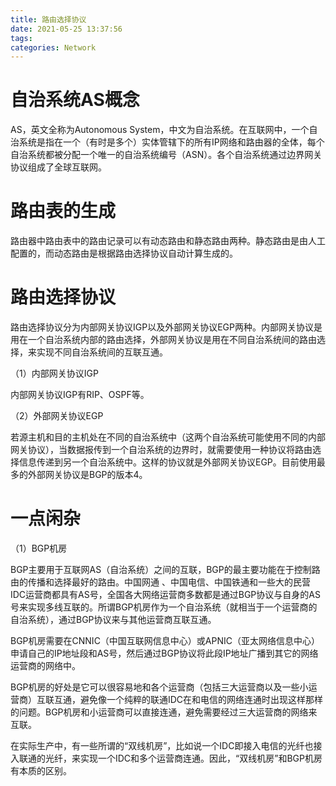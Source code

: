 ```yaml
---
title: 路由选择协议
date: 2021-05-25 13:37:56
tags:
categories: Network
---
```


# 自治系统AS概念

AS，英文全称为Autonomous System，中文为自治系统。在互联网中，一个自治系统是指在一个（有时是多个）实体管辖下的所有IP网络和路由器的全体，每个自治系统都被分配一个唯一的自治系统编号（ASN）。各个自治系统通过边界网关协议组成了全球互联网。


# 路由表的生成

路由器中路由表中的路由记录可以有动态路由和静态路由两种。静态路由是由人工配置的，而动态路由是根据路由选择协议自动计算生成的。

# 路由选择协议

路由选择协议分为内部网关协议IGP以及外部网关协议EGP两种。内部网关协议是用在一个自治系统内部的路由选择，外部网关协议是用在不同自治系统间的路由选择，来实现不同自治系统间的互联互通。

（1）内部网关协议IGP

内部网关协议IGP有RIP、OSPF等。

（2）外部网关协议EGP

若源主机和目的主机处在不同的自治系统中（这两个自治系统可能使用不同的内部网关协议），当数据报传到一个自治系统的边界时，就需要使用一种协议将路由选择信息传递到另一个自治系统中。这样的协议就是外部网关协议EGP。目前使用最多的外部网关协议是BGP的版本4。


# 一点闲杂

（1）BGP机房

BGP主要用于互联网AS（自治系统）之间的互联，BGP的最主要功能在于控制路由的传播和选择最好的路由。中国网通 、中国电信、中国铁通和一些大的民营IDC运营商都具有AS号，全国各大网络运营商多数都是通过BGP协议与自身的AS号来实现多线互联的。所谓BGP机房作为一个自治系统（就相当于一个运营商的自治系统），通过BGP协议来与其他运营商互联互通。

BGP机房需要在CNNIC（中国互联网信息中心）或APNIC（亚太网络信息中心）申请自己的IP地址段和AS号，然后通过BGP协议将此段IP地址广播到其它的网络运营商的网络中。

BGP机房的好处是它可以很容易地和各个运营商（包括三大运营商以及一些小运营商）互联互通，避免像一个纯粹的联通IDC在和电信的网络连通时出现这样那样的问题。BGP机房和小运营商可以直接连通，避免需要经过三大运营商的网络来互联。

在实际生产中，有一些所谓的“双线机房”，比如说一个IDC即接入电信的光纤也接入联通的光纤，来实现一个IDC和多个运营商连通。因此，“双线机房”和BGP机房有本质的区别。
